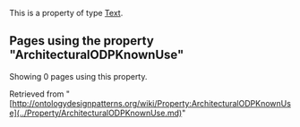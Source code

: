 This is a property of type [Text](../Type/Text.md "Type:Text").




  


## Pages using the property "ArchitecturalODPKnownUse"


Showing 0 pages using this property.



Retrieved from "[http://ontologydesignpatterns.org/wiki/Property:ArchitecturalODPKnownUse](../Property/ArchitecturalODPKnownUse.md)"